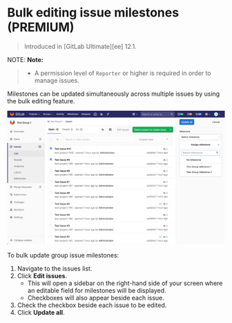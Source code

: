 # Bulk editing issue milestones **(PREMIUM)**

> Introduced in [GitLab Ultimate][ee] 12.1.

NOTE: **Note:**
>
> - A permission level of `Reporter` or higher is required in order to manage
>   issues.

Milestones can be updated simultaneously across multiple issues by using the bulk editing feature.

![Bulk editing](img/bulk-editing.png)

To bulk update group issue milestones:

1. Navigate to the issues list.
1. Click **Edit issues**.
    - This will open a sidebar on the right-hand side of your screen where an editable field
  for milestones will be displayed.
    - Checkboxes will also appear beside each issue.
1. Check the checkbox beside each issue to be edited.
1. Click **Update all**.
